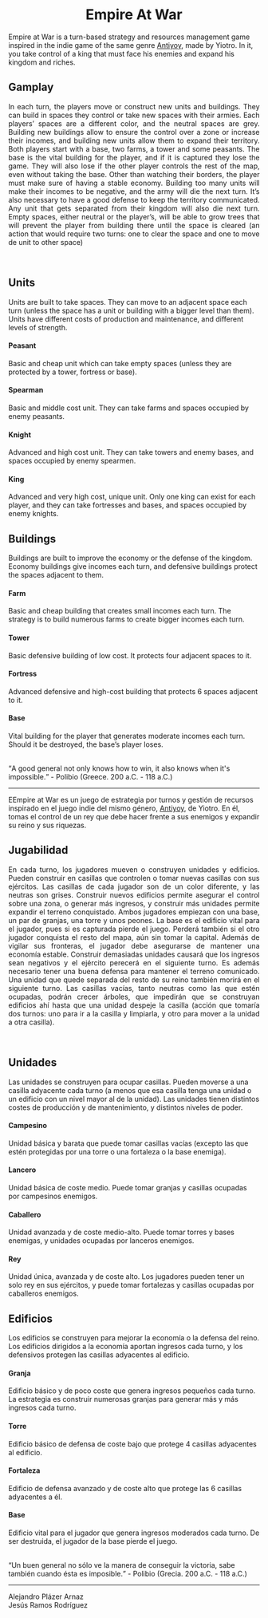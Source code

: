 
<h1 align = "center"> Empire At War </h1>
Empire at War is a turn-based strategy and resources management game inspired in the indie game of the same genre <a href="https://play.google.com/store/apps/details?id=yio.tro.antiyoy.android&hl=es">Antiyoy</a>, made by Yiotro. In it, you take control of a king that must face his enemies and expand his kingdom and riches.
<br>
<h2>Gamplay</h2>
<p align = "justify">In each turn, the players move or construct new units and buildings. They can build in spaces they control or take new spaces with their armies. Each players’ spaces are a different color, and the neutral spaces are grey. Building new buildings allow to ensure the control over a zone or increase their incomes, and building new units allow them to expand their territory. Both players start with a base, two farms, a tower and some peasants. The base is the vital building for the player, and if it is captured they lose the game. They will also lose if the other player controls the rest of the map, even without taking the base.
Other than watching their borders, the player must make sure of having a stable economy. Building too many units will make their incomes to be negative, and the army will die the next turn. It’s also necessary to have a good defense to keep the territory communicated. Any unit that gets separated from their kingdom will also die next turn.
Empty spaces, either neutral or the player’s, will be able to grow trees that will prevent the player from building there until the space is cleared (an action that would require two turns: one to clear the space and one to move de unit to other space)</p>
  <br>
<h2>Units</h2
  <p>
Units are built to take spaces. They can move to an adjacent space each turn (unless the space has a unit or building with a bigger level than them). Units have different costs of production and maintenance, and different levels of strength.
  <h4>Peasant</h4>
  <p>Basic and cheap unit which can take empty spaces (unless they are protected by a tower, fortress or base).</p>
  <h4>Spearman</h4>
  <p>Basic and middle cost unit. They can take farms and spaces occupied by enemy peasants.</p>
  <h4>Knight</h4>
  <p>Advanced and high cost unit. They can take towers and enemy bases, and spaces occupied by enemy spearmen.</p>
  <h4>King</h4>
  <p>Advanced and very high cost, unique unit. Only one king can exist for each player, and they can take fortresses and bases, and spaces occupied by enemy knights.</p>
</p>
<h2>Buildings</h2
  <p>
Buildings are built to improve the economy or the defense of the kingdom. Economy buildings give incomes each turn, and defensive buildings protect the spaces adjacent to them.
  <h4>Farm</h4>
  <p>Basic and cheap building that creates small incomes each turn. The strategy is to build numerous farms to create bigger incomes each turn.</p>
  <h4>Tower</h4>
  <p>Basic defensive building of low cost. It protects four adjacent spaces to it.</p>
  <h4>Fortress</h4>
  <p>Advanced defensive and high-cost building that protects 6 spaces adjacent to it.</p>
  <h4>Base</h4>
  <p>Vital building for the player that generates moderate incomes each turn. Should it be destroyed, the base’s player loses.</p>
</p>
  <br>    
 <q>A good general not only knows how to win, it also knows when it's impossible.</q> - Polibio (Greece. 200 a.C. - 118 a.C.)
 
 ---  
   
   
EEmpire at War es un juego de estrategia por turnos y gestión de recursos inspirado en el juego indie del mismo género, <a href="https://play.google.com/store/apps/details?id=yio.tro.antiyoy.android&hl=es">Antiyoy</a>, de Yiotro. En él, tomas el control de un rey que debe hacer frente a sus enemigos y expandir su reino y sus riquezas.
<br>
<h2>Jugabilidad</h2>
<p align = "justify">En cada turno, los jugadores mueven o construyen unidades y edificios. Pueden construir en casillas que controlen o tomar nuevas casillas con sus ejércitos. Las casillas de cada jugador son de un color diferente, y las neutras son grises. Construir nuevos edificios permite asegurar el control sobre una zona, o generar más ingresos, y construir más unidades permite expandir el terreno conquistado. Ambos jugadores empiezan con una base, un par de granjas, una torre y unos peones. La base es el edificio vital para el jugador, pues si es capturada pierde el juego. Perderá también si el otro jugador conquista el resto del mapa, aún sin tomar la capital.
Además de vigilar sus fronteras, el jugador debe asegurarse de mantener una economía estable. Construir demasiadas unidades causará que los ingresos sean negativos y el ejército perecerá en el siguiente turno. Es además necesario tener una buena defensa para mantener el terreno comunicado. Una unidad que quede separada del resto de su reino también morirá en el siguiente turno.
Las casillas vacías, tanto neutras como las que estén ocupadas, podrán crecer árboles, que impedirán que se construyan edificios ahí hasta que una unidad despeje la casilla (acción que tomaría dos turnos: uno para ir a la casilla y limpiarla, y otro para mover a la unidad a otra casilla).</p>
  <br>
<h2>Unidades</h2
  <p>
Las unidades se construyen para ocupar casillas. Pueden moverse a una casilla adyacente cada turno (a menos que esa casilla tenga una unidad o un edificio con un nivel mayor al de la unidad). Las unidades tienen distintos costes de producción y de mantenimiento, y distintos niveles de poder.
  <h4>Campesino</h4>
  <p>Unidad básica y barata que puede tomar casillas vacías (excepto las que estén protegidas por una torre o una fortaleza o la base enemiga).</p>
  <h4>Lancero</h4>
  <p>Unidad básica de coste medio. Puede tomar granjas y casillas ocupadas por campesinos enemigos.</p>
  <h4>Caballero</h4>
  <p>Unidad avanzada y de coste medio-alto. Puede tomar torres y bases enemigas, y unidades ocupadas por lanceros enemigos.</p>
  <h4>Rey</h4>
  <p>Unidad única, avanzada y de coste alto. Los jugadores pueden tener un solo rey en sus ejércitos, y puede tomar fortalezas y casillas ocupadas por caballeros enemigos.</p>
</p>
<h2>Edificios</h2
  <p>
Los edificios se construyen para mejorar la economía o la defensa del reino. Los edificios dirigidos a la economía aportan ingresos cada turno, y los defensivos protegen las casillas adyacentes al edificio.
  <h4>Granja</h4>
  <p>Edificio básico y de poco coste que genera ingresos pequeños cada turno. La estrategia es construir numerosas granjas para generar más y más ingresos cada turno.</p>
  <h4>Torre</h4>
  <p>Edificio básico de defensa de coste bajo que protege 4 casillas adyacentes al edificio.</p>
  <h4>Fortaleza</h4>
  <p>Edificio de defensa avanzado y de coste alto que protege las 6 casillas adyacentes a él.</p>
  <h4>Base</h4>
  <p>Edificio vital para el jugador que genera ingresos moderados cada turno. De ser destruida, el jugador de la base pierde el juego.
  </p>
<br> 
 <q>Un buen general no sólo ve la manera de conseguir la victoria, 
 sabe también cuando ésta es imposible.</q> - Polibio (Grecia. 200 a.C. - 118 a.C.)<br>  
 
 ---  
 
 Alejandro Plázer Arnaz  <br>
 Jesús Ramos Rodríguez
